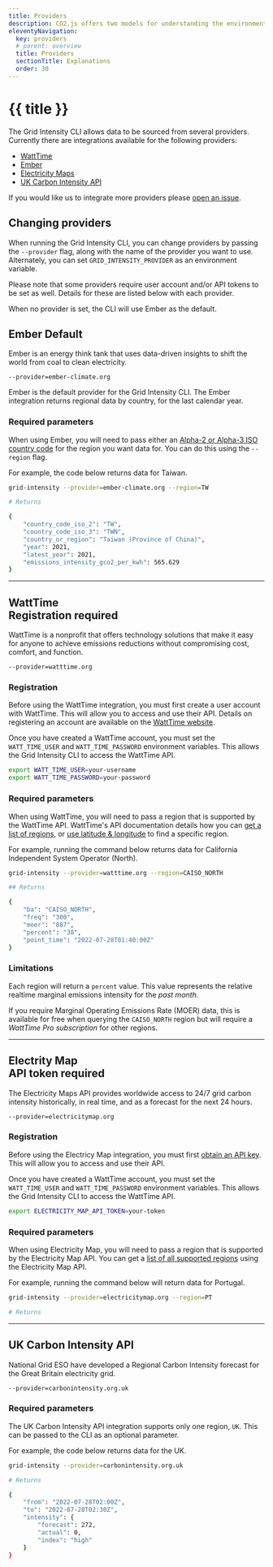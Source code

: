 ```yaml
---
title: Providers
description: CO2.js offers two models for understanding the environmental impact of compute - the 1byte model, and the Sustainable Web Design model."
eleventyNavigation:
  key: providers
  # parent: overview
  title: Providers
  sectionTitle: Explanations
  order: 30
---
```

# {{ title }}

The Grid Intensity CLI allows data to be sourced from several providers. Currently there are integrations available for the following providers:

- [WattTime](https://www.watttime.org/)
- [Ember](https://ember-climate.org/)
- [Electricity Maps](https://electricitymaps.com/)
- [UK Carbon Intensity API](https://carbonintensity.org.uk/)

If you would like us to integrate more providers please [open an issue](https://github.com/thegreenwebfoundation/grid-intensity-go/issues).

## Changing providers

When running the Grid Intensity CLI, you can change providers by passing the `--provider` flag, along with the name of the provider you want to use. Alternately, you can set `GRID_INTENSITY_PROVIDER` as an environment variable.

<aside class="alert bg-base-200 text-base-content"><p>Please note that some providers require user account and/or API tokens to be set as well. Details for these are listed below with each provider.</p></aside>

When no provider is set, the CLI will use Ember as the default.

## Ember <span class="badge align-middle badge-secondary badge-lg">Default</span>

Ember is an energy think tank that uses data-driven insights to shift the world from coal to clean electricity.

`--provider=ember-climate.org`

Ember is the default provider for the Grid Intensity CLI. The Ember integration returns regional data by country, for the last calendar year.

### Required parameters

When using Ember, you will need to pass either an [Alpha-2 or Alpha-3 ISO country code](https://www.iso.org/obp/ui/#search) for the region you want data for. You can do this using the `--region` flag.

For example, the code below returns data for Taiwan.

```bash
grid-intensity --provider=ember-climate.org --region=TW

# Returns

{
	"country_code_iso_2": "TW",
	"country_code_iso_3": "TWN",
	"country_or_region": "Taiwan (Province of China)",
	"year": 2021,
	"latest_year": 2021,
	"emissions_intensity_gco2_per_kwh": 565.629
}
```

***

## WattTime <div class="badge badge-warning gap-2 align-middle">Registration required</div>

WattTime is a nonprofit that offers technology solutions that make it easy for anyone to achieve emissions reductions without compromising cost, comfort, and function.

`--provider=watttime.org`


### Registration

Before using the WattTime integration, you must first create a user account with WattTime. This will allow you to access and use their API. Details on registering an account are available on the [WattTime website](https://www.watttime.org/api-documentation/#register-new-user).

Once you have created a WattTime account, you must set the `WATT_TIME_USER` and `WATT_TIME_PASSWORD` environment variables. This allows the Grid Intensity CLI to access the WattTime API.

```bash
export WATT_TIME_USER=your-username
export WATT_TIME_PASSWORD=your-password
```

### Required parameters

When using WattTime, you will need to pass a region that is supported by the WattTime API. WattTime's API documentation details how you can [get a list of regions](https://www.watttime.org/api-documentation/#list-of-grid-regions), or [use latitude & longitude](https://www.watttime.org/api-documentation/#determine-grid-region) to find a specific region.

For example, running the command below returns data for California Independent System Operator (North). 

```bash
grid-intensity --provider=watttime.org --region=CAISO_NORTH                                                                                                            ─╯

## Returns

{
	"ba": "CAISO_NORTH",
	"freq": "300",
	"moer": "887",
	"percent": "38",
	"point_time": "2022-07-28T01:40:00Z"
}
```

### Limitations

Each region will return a `percent` value. This value represents the relative realtime marginal emissions intensity for the _past month_.

If you require Marginal Operating Emissions Rate (MOER) data, this is available for free when querying the `CAISO_NORTH` region but will require a _WattTime Pro subscription_ for other regions.


***

## Electrity Map <div class="badge badge-warning gap-2 align-middle">API token required</div>

The Electricity Maps API provides worldwide access to 24/7 grid carbon intensity historically, in real time, and as a forecast for the next 24 hours.

`--provider=electricitymap.org`

### Registration

Before using the Electricy Map integration, you must first [obtain an API key](https://static.electricitymap.org/api/docs/index.html#authentication). This will allow you to access and use their API.

Once you have created a WattTime account, you must set the `WATT_TIME_USER` and `WATT_TIME_PASSWORD` environment variables. This allows the Grid Intensity CLI to access the WattTime API.

```bash
export ELECTRICITY_MAP_API_TOKEN=your-token
```

### Required parameters

When using Electricity Map, you will need to pass a region that is supported by the Electricity Map API. You can get a [list of all supported regions](https://static.electricitymap.org/api/docs/index.html#zones) using the Electricity Map API.

For example, running the command below will return data for Portugal.

```bash
grid-intensity --provider=electricitymap.org --region=PT

# Returns


```

***

## UK Carbon Intensity API

National Grid ESO have developed a Regional Carbon Intensity forecast for the Great Britain electricity grid.

`--provider=carbonintensity.org.uk`

### Required parameters

The UK Carbon Intensity API integration supports only one region, `UK`. This can be passed to the CLI as an optional parameter.

For example, the code below returns data for the UK.

```bash
grid-intensity --provider=carbonintensity.org.uk

# Returns

{
	"from": "2022-07-28T02:00Z",
	"to": "2022-07-28T02:30Z",
	"intensity": {
		"forecast": 272,
		"actual": 0,
		"index": "high"
	}
}

```